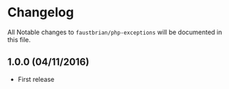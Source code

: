 # Changelog

All Notable changes to `faustbrian/php-exceptions` will be documented in this file.

## 1.0.0 (04/11/2016)
- First release
